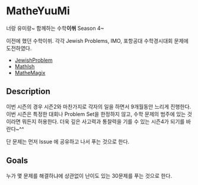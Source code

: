 # MatheYuuMi

너랑 유미랑~ 함께하는 수학**이쒸** Season 4~

이전에 했던 수학이쒸. 각각 Jewish Problems, IMO, 포항공대 수학경시대회 문제에 도전하였다.

- [JewishProblem](https://github.com/Big-BlueBerry/JewishProblems)
- [MathIsh](https://github.com/Big-BlueBerry/MathIsh)
- [MatheMagix](https://github.com/Big-BlueBerry/MatheMagix)

## Description

이번 시즌의 경우 시즌2와 마찬가지로 각자의 일을 하면서 9개월동안 느리게 진행한다.
이번 시즌은 특정한 대회나 Problem Set을 한정하지 않고, 수학 문제의 범주에 있는 것이라면 뭐든지 허용한다.
더욱 깊은 사고력과 통찰력을 기를 수 있는 시즌4가 되기를 바란다~^^

단 문제는 먼저 Issue 에 공유하고 나서 푸는 것으로 한다.

## Goals

누가 몇 문제를 해결하냐에 상관없이 난이도 있는 30문제를 푸는 것으로 한다.
